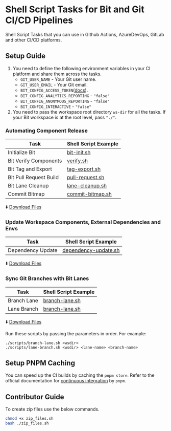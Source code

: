 # Shell Script Tasks for Bit and Git CI/CD Pipelines
Shell Script Tasks that you can use in Github Actions, AzureDevOps, GitLab and other CI/CD platforms.

## Setup Guide

1. You need to define the following environment variables in your CI platform and share them across the tasks.
    - `GIT_USER_NAME` - Your Git user name.
    - `GIT_USER_EMAIL` - Your Git email.
    - `BIT_CONFIG_ACCESS_TOKEN`([docs](https://bit.dev/reference/ci/other-ci#generating-an-access-token)).
    - `BIT_CONFIG_ANALYTICS_REPORTING` - `"false"`
    - `BIT_CONFIG_ANONYMOUS_REPORTING` - `"false"`
    - `BIT_CONFIG_INTERACTIVE` - `"false"`
2. You need to pass the workspace root directory `ws-dir` for all the tasks. If your Bit workspace is at the root level, pass `"./"`.

### Automating Component Release

| Task                        | Shell Script Example                  |
|-----------------------------|---------------------------------|
| Initialize Bit          | [bit-init.sh](/scripts/bit-init.sh) |
| Bit Verify Components   | [verify.sh](/scripts/verify.sh) |
| Bit Tag and Export      | [tag-export.sh](/scripts/tag-export.sh) |
| Bit Pull Request Build  | [pull-request.sh](/scripts/pull-request.sh) |
| Bit Lane Cleanup        | [lane-cleanup.sh](/scripts/lane-cleanup.sh) |
| Commit Bitmap           | [commit-bitmap.sh](/scripts/commit-bitmap.sh) |

  :arrow_down: [Download Files](https://github.com/bit-tasks/shell-scripts/raw/main/downloads/automating-component-releases.zip)

### Update Workspace Components, External Dependencies and Envs

| Task                        | Shell Script Example                    |
|-----------------------------|-------------------------------|
| Dependency Update   |  [dependency-update.sh](/scripts/dependency-update.sh) |

  :arrow_down: [Download Files](https://github.com/bit-tasks/shell-scripts/raw/main/downloads/dependency-update.zip)

### Sync Git Branches with Bit Lanes

| Task                        | Shell Script Example                   |
|-----------------------------|-------------------------------|
| Branch Lane                 |  [branch-lane.sh](/scripts/branch-lane.sh) |
| Lane Branch                 |  [branch-lane.sh](/scripts/lane-branch.sh) |

  :arrow_down: [Download Files](https://github.com/bit-tasks/shell-scripts/raw/main/downloads/branch-lane.zip)

Run these scripts by passing the parameters in order. For example:

```shell
./scripts/branch-lane.sh <wsdir>
./scripts/lane-branch.sh <wsdir> <lane-name> <branch-name>
```

## Setup PNPM Caching
You can speed up the CI builds by caching the `pnpm store`. Refer to the official documentation for [continuous integration](https://pnpm.io/continuous-integration) by `pnpm`.


## Contributor Guide

To create zip files use the below commands.

```bash
chmod +x zip_files.sh
bash ./zip_files.sh
```
